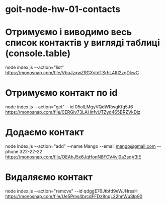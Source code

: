# goit-node-hw-01-contacts

# Отримуємо і виводимо весь список контактів у вигляді таблиці (console.table)
node index.js --action="list"
https://monosnap.com/file/VbuJzxwZRGXytdTSrhL4IfI2zgDkwC

# Отримуємо контакт по id
node index.js --action="get" --id 05olLMgyVQdWRwgKfg5J6
https://monosnap.com/file/0ERGlv73LAHnfyUTZyd465BRZVkDiz

# Додаємо контакт
node index.js --action="add" --name Mango --email mango@gmail.com --phone 322-22-22
https://monosnap.com/file/OEAhJ5x6JqHonN8FOV4vj0a3sqV3IE

# Видаляємо контакт
node index.js --action="remove" --id qdggE76Jtbfd9eWJHrssH
https://monosnap.com/file/Ue5Pms4brcdFFDz8nqL22hnWuSIp90
